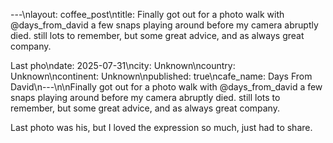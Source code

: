 ---\nlayout: coffee_post\ntitle: Finally got out for a photo walk with @days_from_david a few snaps playing around before my camera abruptly died. still lots to remember, but some great advice, and as always great company. 

Last pho\ndate: 2025-07-31\ncity: Unknown\ncountry: Unknown\ncontinent: Unknown\npublished: true\ncafe_name: Days From David\n---\n\nFinally got out for a photo walk with @days_from_david a few snaps playing around before my camera abruptly died. still lots to remember, but some great advice, and as always great company. 

Last photo was his, but I loved the expression so much, just had to share.